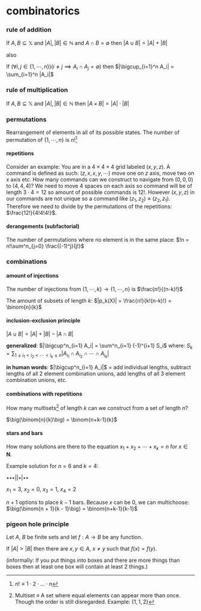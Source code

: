 # combinatorics

### rule of addition

If $A, B \subseteq \mathbb{X}$ and $|A|, |B| \in \mathbb{N}$ and $A \cap B = \emptyset$ then $|A \cup B| = |A| + |B|$

also

If $(\forall i,j \in \{1, \cdots, n\})(i \ne j \implies A_i \cap A_j = \emptyset)$ then $|\bigcup_{i=1}^n A_i| = \sum_{i=1}^n |A_i|$

### rule of multiplication

If $A, B \subseteq \mathbb{X}$ and $|A|, |B| \in \mathbb{N}$ then $|A \times B| = |A| \cdot |B|$

### permutations

Rearrangement of elements in all of its possible states. The number of permutation of $\{1, \cdots, n\}$ is $n!$[^1]

#### repetitions

Consider an example: You are in a $4 \times 4 \times 4$ grid labeled $(x, y, z)$. A command is defined as such: $(z, x, x, y, \cdots)$ move one on $z$ axis, move two on $x$ axis etc. How many commands can we construct to navigate from $(0,0,0)$ to $(4, 4, 4)$? We need to move $4$ spaces on each axis so command will be of length $3 \cdot 4 = 12$ so amount of possible commands is $12!$. However $(x, y, z)$ in our commands are not unique so a command like $(z_1, z_2) \equiv (z_2, z_1)$. Therefore we need to divide by the permutations of the repetitions: $\frac{12!}{4!4!4!}$.

#### derangements (subfactorial)

The number of permutations where no element is in the same place: $!n = n!\sum^n_{j=0} \frac{(-1)^j}{j!}$

### combinations

#### amount of injections

The number of injections from $\{1,\cdots,k\} \to \{1,\cdots,n\}$ is $\frac{n!}{(n-k)!}$

The amount of subsets of length $k$: $|p_k(X)| = \frac{n!}{k!(n-k)!} = \binom{n}{k}$

#### inclusion-exclusion principle

$|A \cup B| = |A| + |B| - |A \cap B|$

**generalized**: $|\bigcup^n_{i=1} A_i| = \sum^n_{i=1} (-1)^{i+1} S_i$ where:
$S_k = \sum_{1 \le i_1 \lt i_2 \lt \cdots \lt i_k \le n} |A_{i_1} \cap A_{i_2} \cap \cdots \cap A_{i_k}|$

**in human words**: $|\bigcup^n_{i=1} A_i|$ = add individual lengths, subtract lengths of all 2 element combination unions, add lengths of all 3 element combination unions, etc.

#### combinations with repetitions

How many multisets[^2] of length $k$ can we construct from a set of length $n$?

$\big(\binom{n}{k}\big) = \binom{n+k-1}{k}$

#### stars and bars

How many solutions are there to the equation $x_1 + x_2 + \cdots + x_k = n$ for $x \in \mathbf{N}$.

Example solution for $n = 6$ and $k = 4$:

٭٭|٭||٭٭٭

$x_1 = 3$, $x_2 = 0$, $x_3 = 1$, $x_4 = 2$

$n + 1$ options to place $k - 1$ bars. Because $x$ can be $0$, we can multichoose: $\big(\binom{n + 1}{k - 1}\big) = \binom{n+k-1}{k-1}$

### pigeon hole principle

Let $A$, $B$ be finite sets and let $f : A \to B$ be any function.

If $|A| > |B|$ then there are $x, y \in A$, $x \ne y$ such that $f(x) = f(y)$.

(informally: If you put things into boxes and there are more things than boxes then at least one box
will contain at least 2 things.)

[^1]: $n! \equiv 1 \cdot 2 \cdot \ldots \cdot n$
[^2]: Multiset $\equiv$ A set where equal elements can appear more than once. Though the order is still disregarded. Example: $\{1, 1, 2\}$
